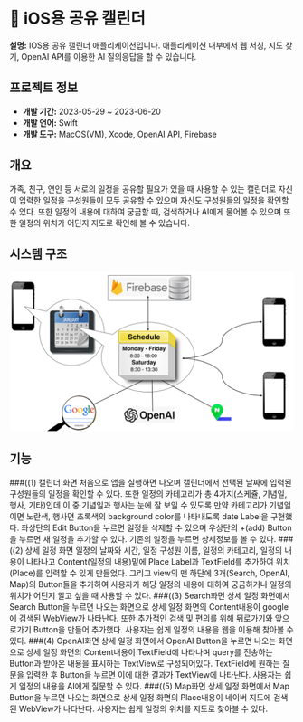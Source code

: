 # 📅 iOS용 공유 캘린더

**설명:** IOS용 공유 캘린더 애플리케이션입니다. 애플리케이션 내부에서 웹 서칭, 지도 찾기, OpenAI API를 이용한 AI 질의응답을 할 수 있습니다.

## 프로젝트 정보

- **개발 기간:** 2023-05-29 ~ 2023-06-20
- **개발 언어:** Swift
- **개발 도구:** MacOS(VM), Xcode, OpenAI API, Firebase

## 개요

가족, 친구, 연인 등 서로의 일정을 공유할 필요가 있을 때 사용할 수 있는 캘린더로 자신이 입력한 일정을 구성원들이 모두 공유할 수 있으며 자신도 구성원들의 일정을 확인할 수 있다. 또한 일정의 내용에 대하여 궁금할 때, 검색하거나 AI에게 물어볼 수 있으며 또한 일정의 위치가 어딘지 지도로 확인해 볼 수 있습니다.

## 시스템 구조

![Greenhouse System](images/outline.png)

## 기능

###((1) 캘린더 화면
처음으로 앱을 실행하면 나오며 캘린더에서 선택된 날짜에 입력된 구성원들의 일정을 확인할 수 있다. 또한 일정의 카테고리가 총 4가지(스케쥴, 기념일, 행사, 기타)인데 이 중 기념일과 행사는 눈에 잘 보일 수 있도록 만약 카테고리가 기념일이면 노란색, 행사면 초록색의 background color를 나타내도록 date Label을 구현했다. 좌상단의 Edit Button을 누르면 일정을 삭제할 수 있으며 우상단의 +(add) Button을 누르면 새 일정을 추가할 수 있다. 기존의 일정을 누르면 상세정보를 볼 수 있다.
###((2) 상세 일정 화면
 일정의 날짜와 시간, 일정 구성원 이름, 일정의 카테고리, 일정의 내용이 나타나고 Content(일정의 내용)밑에 Place Label과 TextField를 추가하여 위치(Place)를 입력할 수 있게 만들었다. 그리고 view의 맨 하단에 3개(Search, OpenAI, Map)의 Button들을 추가하여 사용자가 해당 일정의 내용에 대하여 궁금하거나 일정의 위치가 어딘지 알고 싶을 때 사용할 수 있다. 
###((3) Search화면
 상세 일정 화면에서 Search Button을 누르면 나오는 화면으로 상세 일정 화면의 Content내용이 google에 검색된 WebView가 나타난다. 또한 추가적인 검색 및 편의를 위해 뒤로가기와 앞으로가기 Button을 만들어 추가했다. 사용자는 쉽게 일정의 내용을 웹을 이용해 찾아볼 수 있다.
###(4) OpenAI화면
 상세 일정 화면에서 OpenAI Button을 누르면 나오는 화면으로 상세 일정 화면의 Content내용이 TextField에 나타나며 query를 전송하는 Button과 받아온 내용을 표시하는 TextView로 구성되어있다. TextField에 원하는 질문을 입력한 후 Button을 누르면 이에 대한 결과가 TextView에 나타난다. 사용자는 쉽게 일정의 내용을 AI에게 질문할 수 있다.
###((5) Map화면
  상세 일정 화면에서 Map Button을 누르면 나오는 화면으로 상세 일정 화면의 Place내용이 네이버 지도에 검색된 WebView가 나타난다. 사용자는 쉽게 일정의 위치를 지도로 찾아볼 수 있다.
